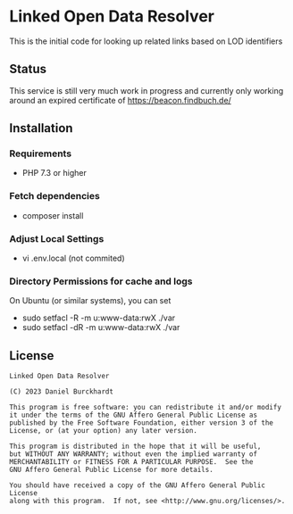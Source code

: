 Linked Open Data Resolver
=========================

This is the initial code for looking up related links based on LOD identifiers

Status
------
This service is still very much work in progress and currently only working
around an expired certificate of https://beacon.findbuch.de/

Installation
------------
### Requirements

- PHP 7.3 or higher

### Fetch dependencies

- composer install

### Adjust Local Settings

- vi .env.local (not commited)

### Directory Permissions for cache and logs
On Ubuntu (or similar systems), you can set

- sudo setfacl -R -m u:www-data:rwX ./var
- sudo setfacl -dR -m u:www-data:rwX ./var

License
-------
    Linked Open Data Resolver

    (C) 2023 Daniel Burckhardt

    This program is free software: you can redistribute it and/or modify
    it under the terms of the GNU Affero General Public License as
    published by the Free Software Foundation, either version 3 of the
    License, or (at your option) any later version.

    This program is distributed in the hope that it will be useful,
    but WITHOUT ANY WARRANTY; without even the implied warranty of
    MERCHANTABILITY or FITNESS FOR A PARTICULAR PURPOSE.  See the
    GNU Affero General Public License for more details.

    You should have received a copy of the GNU Affero General Public License
    along with this program.  If not, see <http://www.gnu.org/licenses/>.
